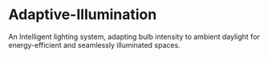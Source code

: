 # Adaptive-Illumination
An Intelligent lighting system, adapting bulb intensity to ambient daylight for energy-efficient and seamlessly illuminated spaces.

